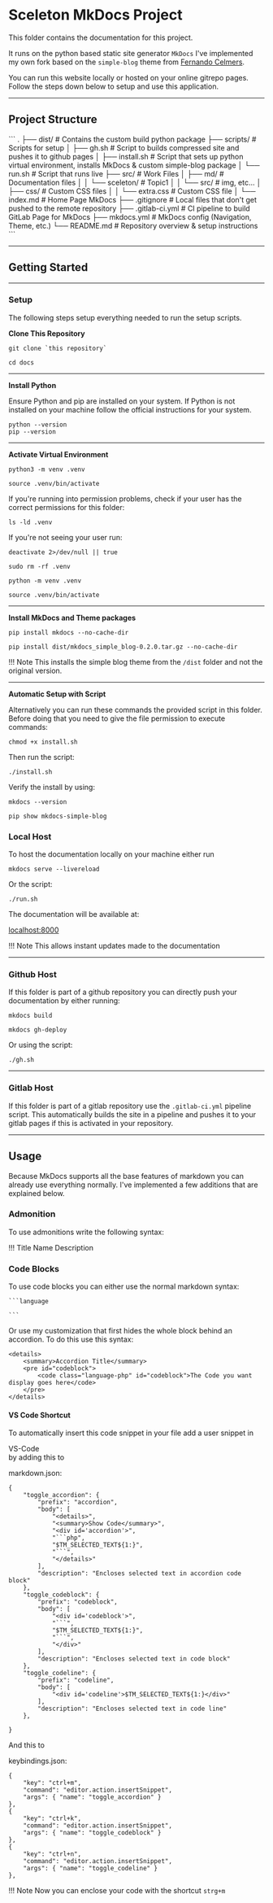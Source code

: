 # Sceleton MkDocs Project

This folder contains the documentation for this project. 

It runs on the python based static site generator `MkDocs` I've implemented my own fork based on the `simple-blog` theme from [Fernando Celmers](https://github.com/FernandoCelmer/mkdocs-simple-blog).

You can run this website locally or hosted on your online gitrepo pages. Follow the steps down below to setup and use this application.

---

## Project Structure 

<div id='codeblock'>
```
.
├── dist/             	# Contains the custom build python package
├── scripts/            # Scripts for setup
│   ├── gh.sh           # Script to builds compressed site and pushes it to github pages
│   ├── install.sh      # Script that sets up python virtual environment, installs MkDocs & custom simple-blog package
│   └── run.sh          # Script that runs live
├── src/                # Work Files
│   ├── md/             # Documentation files
│   │   └── sceleton/   # Topic1
│   │       └── src/    # img, etc...
│   ├── css/            # Custom CSS files 
│   │   └── extra.css   # Custom CSS file    
│   └── index.md        # Home Page MkDocs 
├── .gitignore          # Local files that don't get pushed to the remote repository
├── .gitlab-ci.yml      # CI pipeline to build GitLab Page for MkDocs
├── mkdocs.yml          # MkDocs config (Navigation, Theme, etc.)
└── README.md           # Repository overview & setup instructions
```
</div>

---

## **Getting Started**

---

### Setup

The following steps setup everything needed to run the setup scripts.

**Clone This Repository**


<div id='codeblock'>

```
git clone `this repository`

cd docs
```
</div>

---

**Install Python**

Ensure Python and pip are installed on your system. If Python is not installed on your machine follow the official instructions for your system.

<div id='codeblock'>

```
python --version
pip --version
```
</div>

---

**Activate Virtual Environment**

<div id='codeblock'>

```
python3 -m venv .venv

source .venv/bin/activate
```
</div>

If you're running into permission problems, check if your user has the correct permissions for this folder:

<div id='codeblock'>

```
ls -ld .venv
```
</div>

If you're not seeing your user run:

<div id='codeblock'>

```
deactivate 2>/dev/null || true

sudo rm -rf .venv

python -m venv .venv

source .venv/bin/activate
```
</div>

---

**Install MkDocs and Theme packages**

<div id='codeblock'>

```
pip install mkdocs --no-cache-dir

pip install dist/mkdocs_simple_blog-0.2.0.tar.gz --no-cache-dir
```
</div>

!!! Note
    This installs the simple blog theme from the `/dist` folder and not the original version.

---

**Automatic Setup with Script**

Alternatively you can run these commands the provided script in this folder. Before doing that you need to give the file permission to execute commands:

<div id='codeblock'>

```
chmod +x install.sh
```
</div>

Then run the script:

<div id='codeblock'>

```
./install.sh
```
</div>

Verify the install by using:

<div id='codeblock'>

```
mkdocs --version 

pip show mkdocs-simple-blog
```
</div>

### Local Host

To host the documentation locally on your machine either run 

<div id='codeblock'>

```
mkdocs serve --livereload
```
</div>

Or the script:

<div id='codeblock'>

```
./run.sh
```
</div>

The documentation will be available at:

[localhost:8000](http://127.0.0.1:8000)

!!! Note 
    This allows instant updates made to the documentation

---

### Github Host

If this folder is part of a github repository you can directly push your documentation by either running:

<div id='codeblock'>

```
mkdocs build

mkdocs gh-deploy
```
</div>

Or using the script:

<div id='codeblock'>

```
./gh.sh
```
</div>

---

### Gitlab Host

If this folder is part of a gitlab repository use the `.gitlab-ci.yml` pipeline script. This automatically builds the site in a pipeline and pushes it to your gitlab pages if this  is activated in your repository.

---

## **Usage**

Because MkDocs supports all the base features of markdown you can already use everything normally. I've implemented a few additions that are explained below.

### Admonition

To use admonitions write the following syntax:

<div id='codeblock'>
!!! Title Name
    Description
</div>

### Code Blocks

To use code blocks you can either use the normal markdown syntax:

<div id='codeblock'>
	
	```language
	
	```

</div>

Or use my customization that first hides the whole block behind an accordion. To do this use this syntax:

<div id='codeblock'>

```
<details>
    <summary>Accordion Title</summary>
    <pre id="codeblock">
        <code class="language-php" id="codeblock">The Code you want display goes here</code>
    </pre>
</details>
```
</div>

#### VS Code Shortcut

To automatically insert this code snippet in your file add a user snippet in <div id='codeline'>VS-Code</div> by adding this to 

<div id='codeline'>markdown.json:</div>

<div id='codeblock'>

```
{
	"toggle_accordion": {
		"prefix": "accordion",
		"body": [
			"<details>",
			"<summary>Show Code</summary>",
			"<div id='accordion'>",
            "```php",
			"$TM_SELECTED_TEXT${1:}",
			"```",
			"</details>"
		],
		"description": "Encloses selected text in accordion code block"
	},
    "toggle_codeblock": {
		"prefix": "codeblock",
		"body": [
			"<div id='codeblock'>",
			"```",
			"$TM_SELECTED_TEXT${1:}",
			"```",
			"</div>"
		],
		"description": "Encloses selected text in code block"
	},
    "toggle_codeline": {
		"prefix": "codeline",
		"body": [
			"<div id='codeline'>$TM_SELECTED_TEXT${1:}</div>"
		],
		"description": "Encloses selected text in code line"
	},

}
```
</div>

And this to 

<div id='codeline'>keybindings.json:</div>

<div id='codeblock'>

```
{
    "key": "ctrl+m",
    "command": "editor.action.insertSnippet",
    "args": { "name": "toggle_accordion" }
},
{
    "key": "ctrl+k",
    "command": "editor.action.insertSnippet",
    "args": { "name": "toggle_codeblock" }
},
{
    "key": "ctrl+n",
    "command": "editor.action.insertSnippet",
    "args": { "name": "toggle_codeline" }
},
```
</div>

!!! Note
    Now you can enclose your code with the shortcut `strg+m`